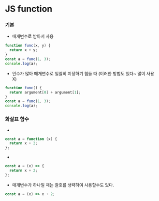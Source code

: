 # JS function

### 기본

- 매개변수로 받아서 사용

```javascript
function func(x, y) {
  return x + y;
}
const a = func(1, 3);
console.log(a);
```

- 인수가 많아 매개변수로 일일히 지정하기 힘들 때 (이러한 방법도 있다~ 많이 사용 X)

```javascript
function func() {
  return argument[0] + argument[1];
}
const a = func(1, 3);
console.log(a);
```

### 화살표 함수

-

```javascript
const a = function (x) {
  return x + 2;
};
```

-

```javascript
const a = (x) => {
  return x + 2;
};
```

- 매개변수가 하나일 때는 괄호를 생략하여 사용할수도 있다.

```javascript
const a = (x) => x + 2;
```
